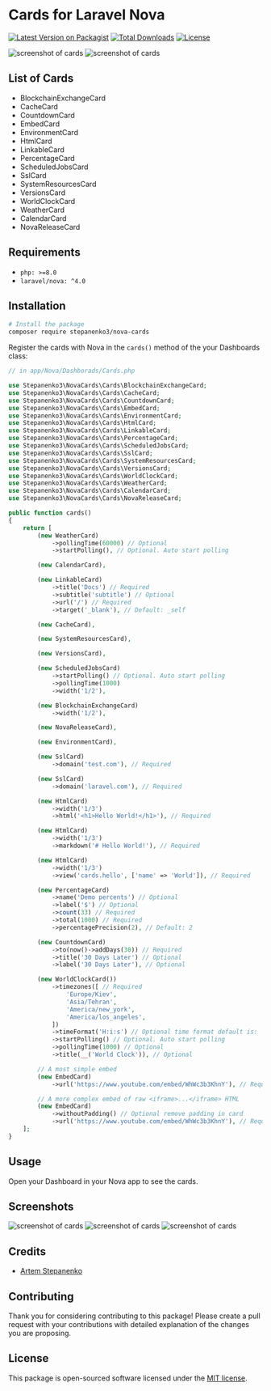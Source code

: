 
# Cards for Laravel Nova

[![Latest Version on Packagist](https://img.shields.io/packagist/v/stepanenko3/nova-cards.svg?style=flat-square)](https://packagist.org/packages/stepanenko3/nova-cards)
[![Total Downloads](https://img.shields.io/packagist/dt/stepanenko3/nova-cards.svg?style=flat-square)](https://packagist.org/packages/stepanenko3/nova-cards)
[![License](https://poser.pugx.org/stepanenko3/nova-cards/license)](https://packagist.org/packages/stepanenko3/nova-cards)

![screenshot of cards](screenshots/cards.png)
![screenshot of cards](screenshots/cards-2.png)

## List of Cards

- BlockchainExchangeCard
- CacheCard
- CountdownCard
- EmbedCard
- EnvironmentCard
- HtmlCard
- LinkableCard
- PercentageCard
- ScheduledJobsCard
- SslCard
- SystemResourcesCard
- VersionsCard
- WorldClockCard
- WeatherCard
- CalendarCard
- NovaReleaseCard

## Requirements

- `php: >=8.0`
- `laravel/nova: ^4.0`

## Installation

```bash
# Install the package
composer require stepanenko3/nova-cards
```

Register the cards with Nova in the `cards()` method of the your Dashboards class:

```php
// in app/Nova/Dashborads/Cards.php

use Stepanenko3\NovaCards\Cards\BlockchainExchangeCard;
use Stepanenko3\NovaCards\Cards\CacheCard;
use Stepanenko3\NovaCards\Cards\CountdownCard;
use Stepanenko3\NovaCards\Cards\EmbedCard;
use Stepanenko3\NovaCards\Cards\EnvironmentCard;
use Stepanenko3\NovaCards\Cards\HtmlCard;
use Stepanenko3\NovaCards\Cards\LinkableCard;
use Stepanenko3\NovaCards\Cards\PercentageCard;
use Stepanenko3\NovaCards\Cards\ScheduledJobsCard;
use Stepanenko3\NovaCards\Cards\SslCard;
use Stepanenko3\NovaCards\Cards\SystemResourcesCard;
use Stepanenko3\NovaCards\Cards\VersionsCard;
use Stepanenko3\NovaCards\Cards\WorldClockCard;
use Stepanenko3\NovaCards\Cards\WeatherCard;
use Stepanenko3\NovaCards\Cards\CalendarCard;
use Stepanenko3\NovaCards\Cards\NovaReleaseCard;

public function cards()
{
    return [
        (new WeatherCard)
            ->pollingTime(60000) // Optional
            ->startPolling(), // Optional. Auto start polling

        (new CalendarCard),

        (new LinkableCard)
            ->title('Docs') // Required
            ->subtitle('subtitle') // Optional
            ->url('/') // Required
            ->target('_blank'), // Default: _self

        (new CacheCard),

        (new SystemResourcesCard),

        (new VersionsCard),

        (new ScheduledJobsCard)
            ->startPolling() // Optional. Auto start polling
            ->pollingTime(1000)
            ->width('1/2'),

        (new BlockchainExchangeCard)
            ->width('1/2'),

        (new NovaReleaseCard),

        (new EnvironmentCard),

        (new SslCard)
            ->domain('test.com'), // Required

        (new SslCard)
            ->domain('laravel.com'), // Required

        (new HtmlCard)
            ->width('1/3')
            ->html('<h1>Hello World!</h1>'), // Required

        (new HtmlCard)
            ->width('1/3')
            ->markdown('# Hello World!'), // Required

        (new HtmlCard)
            ->width('1/3')
            ->view('cards.hello', ['name' => 'World']), // Required

        (new PercentageCard)
            ->name('Demo percents') // Optional
            ->label('$') // Optional
            ->count(33) // Required
            ->total(1000) // Required
            ->percentagePrecision(2), // Default: 2

        (new CountdownCard)
            ->to(now()->addDays(30)) // Required
            ->title('30 Days Later') // Optional
            ->label('30 Days Later'), // Optional

        (new WorldClockCard())
            ->timezones([ // Required
                'Europe/Kiev',
                'Asia/Tehran',
                'America/new_york',
                'America/los_angeles',
            ])
            ->timeFormat('H:i:s') // Optional time format default is: 'H:i:s'
            ->startPolling() // Optional. Auto start polling
            ->pollingTime(1000) // Optional
            ->title(__('World Clock')), // Optional

        // A most simple embed
        (new EmbedCard)
            ->url('https://www.youtube.com/embed/WhWc3b3KhnY'), // Required

        // A more complex embed of raw <iframe>...</iframe> HTML
        (new EmbedCard)
            ->withoutPadding() // Optional remove padding in card
            ->url('https://www.youtube.com/embed/WhWc3b3KhnY'), // Required
    ];
}
```

## Usage

Open your Dashboard in your Nova app to see the cards.

## Screenshots

![screenshot of cards](screenshots/cards-dark.png)
![screenshot of cards](screenshots/cards-2-dark.png)
![screenshot of cards](screenshots/cards-mobile.png)

## Credits

- [Artem Stepanenko](https://github.com/stepanenko3)

## Contributing

Thank you for considering contributing to this package! Please create a pull request with your contributions with detailed explanation of the changes you are proposing.

## License

This package is open-sourced software licensed under the [MIT license](LICENSE.md).
